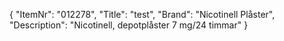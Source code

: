 {
  "ItemNr": "012278",
  "Title": "test",
  "Brand": "Nicotinell Plåster",
  "Description": "Nicotinell, depotplåster 7 mg/24 timmar"
}